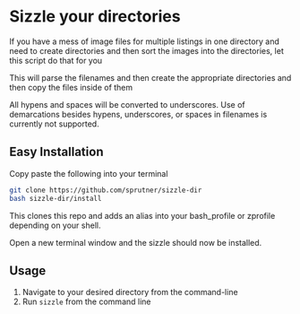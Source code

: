 # Sizzle your directories

If you have a mess of image files for multiple listings in
one directory and need to create directories and then
sort the images into the directories, let this script
do that for you

This will parse the filenames and then create the appropriate
directories and then copy the files inside of them

All hypens and spaces will be converted to underscores.
Use of demarcations besides hypens, underscores, or spaces 
in filenames is currently not supported. 

## Easy Installation

Copy paste the following into your terminal

```bash
git clone https://github.com/sprutner/sizzle-dir
bash sizzle-dir/install
```

This clones this repo and adds an alias into your bash_profile or zprofile depending on your shell.

Open a new terminal window and the sizzle should now be installed.

## Usage
1) Navigate to your desired directory from the command-line
1) Run `sizzle` from the command line
